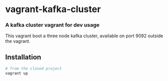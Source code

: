 vagrant-kafka-cluster
=============
### A kafka cluster vagrant for dev usage

This vagrant boot a three node kafka cluster, available on port 9092 outside the vagrant.


Installation
------------

``` bash
# from the cloned project
vagrant up

```

